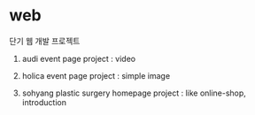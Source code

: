 # web
단기 웹 개발 프로젝트

1. audi event page project : video

2. holica event page project : simple image

3. sohyang plastic surgery homepage project : like online-shop, introduction

